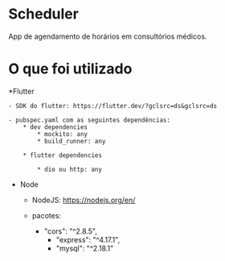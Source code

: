 # Scheduler

App de agendamento de horários em consultórios médicos.

# O que foi utilizado

*Flutter

	- SDK do flutter: https://flutter.dev/?gclsrc=ds&gclsrc=ds
	
	- pubspec.yaml com as seguintes dependências: 
		* dev dependencies
			* mockito: any
  			* build_runner: any

		* flutter dependencies
			
			* dio ou http: any

* Node

	- NodeJS: https://nodejs.org/en/
	
	- pacotes:	
	
		* "cors": "^2.8.5",
      		* "express": "^4.17.1",
	        * "mysql": "^2.18.1"
